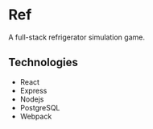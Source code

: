 # Ref
A full-stack refrigerator simulation game.
## Technologies

- React
- Express
- Nodejs
- PostgreSQL
- Webpack

